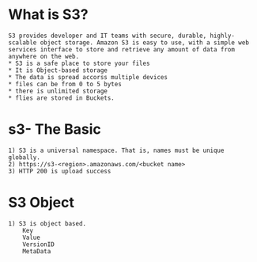 # What is S3?
    S3 provides developer and IT teams with secure, durable, highly-scalable object storage. Amazon S3 is easy to use, with a simple web services interface to store and retrieve any amount of data from anywhere on the web.
    * S3 is a safe place to store your files
    * It is Object-based storage
    * The data is spread accorss multiple devices 
    * files can be from 0 to 5 bytes
    * there is unlimited storage
    * flies are stored in Buckets.

# s3- The Basic
    1) S3 is a universal namespace. That is, names must be unique globally.
    2) https://s3-<region>.amazonaws.com/<bucket name>
    3) HTTP 200 is upload success

# S3 Object
    1) S3 is object based. 
        Key
        Value
        VersionID
        MetaData
